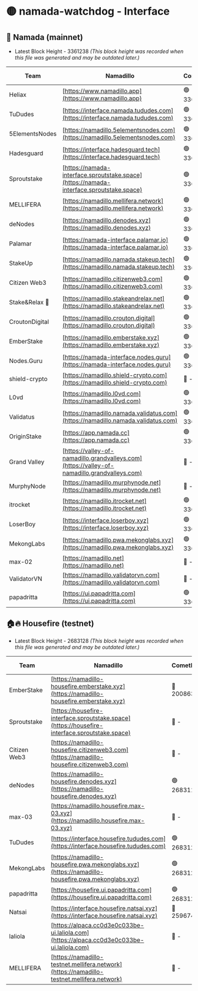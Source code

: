 # 🟡 namada-watchdog - Interface

## 🚀 Namada (mainnet)
- Latest Block Height - 3361238 *(This block height was recorded when this file was generated and may be outdated later.)*

| Team | Namadillo | CometBFT | Indexer | MASP Indexer |
|-|-|-|-|-|
| Heliax | [https://www.namadillo.app](https://www.namadillo.app) | 🟢 3361211 | 🟢 3361211 | 🟢 3361211 |
| TuDudes | [https://interface.namada.tududes.com](https://interface.namada.tududes.com) | 🟢 3361212 | 🟢 3361212 | 🟢 3361211 |
| 5ElementsNodes | [https://namadillo.5elementsnodes.com](https://namadillo.5elementsnodes.com) | 🟢 3361212 | 🟢 3361212 | 🟢 3361212 |
| Hadesguard | [https://interface.hadesguard.tech](https://interface.hadesguard.tech) | 🟢 3361213 | 🟢 3361213 | 🟢 3361213 |
| Sproutstake | [https://namada-interface.sproutstake.space](https://namada-interface.sproutstake.space) | 🟢 3361214 | 🟢 3361214 | 🟢 3361214 |
| MELLIFERA | [https://namadillo.mellifera.network](https://namadillo.mellifera.network) | 🟢 3361215 | 🟢 3361215 | 🟢 3361215 |
| deNodes | [https://namadillo.denodes.xyz](https://namadillo.denodes.xyz) | 🟢 3361216 | 🟢 3361216 | 🟢 3361216 |
| Palamar | [https://namada-interface.palamar.io](https://namada-interface.palamar.io) | 🟢 3361217 | 🟢 3361216 | 🟢 3361216 |
| StakeUp | [https://namadillo.namada.stakeup.tech](https://namadillo.namada.stakeup.tech) | 🟢 3361217 | 🟢 3361217 | 🟢 3361217 |
| Citizen Web3 | [https://namadillo.citizenweb3.com](https://namadillo.citizenweb3.com) | 🟢 3361218 | 🟢 3361218 | 🟢 3361218 |
| Stake&Relax 🦥 | [https://namadillo.stakeandrelax.net](https://namadillo.stakeandrelax.net) | 🟢 3361219 | 🟢 3361219 | 🟢 3361219 |
| CroutonDigital | [https://namadillo.crouton.digital](https://namadillo.crouton.digital) | 🟢 3361220 | 🟢 3361220 | 🟢 3361220 |
| EmberStake | [https://namadillo.emberstake.xyz](https://namadillo.emberstake.xyz) | 🟢 3361220 | 🟢 3361220 | 🟢 3361220 |
| Nodes.Guru | [https://namada-interface.nodes.guru](https://namada-interface.nodes.guru) | 🟢 3361221 | 🟢 3361221 | 🟢 3361221 |
| shield-crypto | [https://namadillo.shield-crypto.com](https://namadillo.shield-crypto.com) | 🔴 - | 🔴 - | 🔴 - |
| L0vd | [https://namadillo.l0vd.com](https://namadillo.l0vd.com) | 🟢 3361227 | 🟢 3361226 | 🟢 3361227 |
| Validatus | [https://namadillo.namada.validatus.com](https://namadillo.namada.validatus.com) | 🟢 3361228 | 🟢 3361228 | 🟢 3361228 |
| OriginStake | [https://app.namada.cc](https://app.namada.cc) | 🟢 3361229 | 🟢 3361228 | 🟢 3361228 |
| Grand Valley | [https://valley-of-namadillo.grandvalleys.com](https://valley-of-namadillo.grandvalleys.com) | 🔴 - | 🟢 3361230 | 🟢 3361230 |
| MurphyNode | [https://namadillo.murphynode.net](https://namadillo.murphynode.net) | 🔴 - | 🔴 - | 🔴 - |
| itrocket | [https://namadillo.itrocket.net](https://namadillo.itrocket.net) | 🟢 3361232 | 🟢 3361232 | 🟢 3361232 |
| LoserBoy | [https://interface.loserboy.xyz](https://interface.loserboy.xyz) | 🟢 3361233 | 🟢 3361233 | 🟢 3361233 |
| MekongLabs | [https://namadillo.pwa.mekonglabs.xyz](https://namadillo.pwa.mekonglabs.xyz) | 🟢 3361234 | 🟢 3361234 | 🟢 3361234 |
| max-02 | [https://namadillo.net](https://namadillo.net) | 🔴 - | 🔴 - | 🔴 - |
| ValidatorVN | [https://namadillo.validatorvn.com](https://namadillo.validatorvn.com) | 🔴 - | 🔴 - | 🔴 - |
| papadritta | [https://ui.papadritta.com](https://ui.papadritta.com) | 🟢 3361238 | 🟢 3361238 | 🟢 3361238 |

## 🏠🔥 Housefire (testnet)
- Latest Block Height - 2683128 *(This block height was recorded when this file was generated and may be outdated later.)*

| Team | Namadillo | CometBFT | Indexer | MASP Indexer |
|-|-|-|-|-|
| EmberStake | [https://namadillo-housefire.emberstake.xyz](https://namadillo-housefire.emberstake.xyz) | 🔴 2008636 | 🔴 - | 🔴 - |
| Sproutstake | [https://housefire-interface.sproutstake.space](https://housefire-interface.sproutstake.space) | 🔴 - | 🔴 - | 🔴 - |
| Citizen Web3 | [https://namadillo-housefire.citizenweb3.com](https://namadillo-housefire.citizenweb3.com) | 🔴 - | 🔴 - | 🔴 - |
| deNodes | [https://namadillo-housefire.denodes.xyz](https://namadillo-housefire.denodes.xyz) | 🟢 2683118 | 🟢 2683118 | 🟢 2683118 |
| max-03 | [https://namadillo.housefire.max-03.xyz](https://namadillo.housefire.max-03.xyz) | 🔴 - | 🔴 - | 🔴 - |
| TuDudes | [https://interface.housefire.tududes.com](https://interface.housefire.tududes.com) | 🟢 2683127 | 🟢 2683127 | 🟢 2683126 |
| MekongLabs | [https://namadillo-housefire.pwa.mekonglabs.xyz](https://namadillo-housefire.pwa.mekonglabs.xyz) | 🟢 2683127 | 🟢 2683127 | 🟢 2683127 |
| papadritta | [https://housefire.ui.papadritta.com](https://housefire.ui.papadritta.com) | 🟢 2683128 | 🟢 2683128 | 🟢 2683128 |
| Natsai | [https://interface.housefire.natsai.xyz](https://interface.housefire.natsai.xyz) | 🔴 2596741 | 🔴 2596741 | 🔴 2596741 |
| laliola | [https://alpaca.cc0d3e0c033be-ui.laliola.com](https://alpaca.cc0d3e0c033be-ui.laliola.com) | 🔴 - | 🔴 - | 🔴 - |
| MELLIFERA | [https://namadillo-testnet.mellifera.network](https://namadillo-testnet.mellifera.network) | 🔴 - | 🟢 2683131 | 🔴 2607259 |

